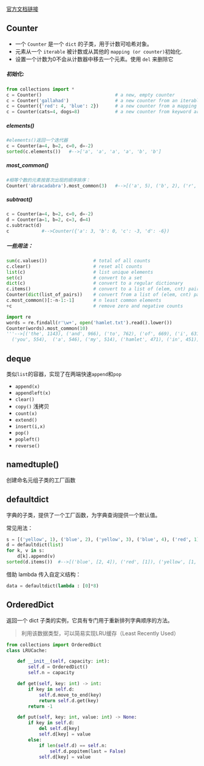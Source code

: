 [官方文档链接](https://docs.python.org/zh-cn/3/library/collections.html)

## Counter

- 一个 `Counter` 是一个 `dict` 的子类，用于计数可哈希对象。
- 元素从一个 `iterable` 被计数或从其他的 `mapping (or counter)`初始化.
- 设置一个计数为0不会从计数器中移去一个元素。使用 `del` 来删除它

##### 初始化:

```python
from collections import *
c = Counter()                           # a new, empty counter
c = Counter('gallahad')                 # a new counter from an iterable
c = Counter({'red': 4, 'blue': 2})      # a new counter from a mapping
c = Counter(cats=4, dogs=8)             # a new counter from keyword args
```

##### elements()

```python
#elements()返回一个迭代器
c = Counter(a=4, b=2, c=0, d=-2)
sorted(c.elements())   #-->['a', 'a', 'a', 'a', 'b', 'b']
```

##### most_common()

```python
#相等个数的元素按首次出现的顺序排序：
Counter('abracadabra').most_common(3)   #-->[('a', 5), ('b', 2), ('r', 2)]
```

##### subtract()

```python
c = Counter(a=4, b=2, c=0, d=-2)
d = Counter(a=1, b=2, c=3, d=4)
c.subtract(d)
c            #-->Counter({'a': 3, 'b': 0, 'c': -3, 'd': -6})
```

##### 一些用法：

```python
sum(c.values())                 # total of all counts
c.clear()                       # reset all counts
list(c)                         # list unique elements
set(c)                          # convert to a set
dict(c)                         # convert to a regular dictionary
c.items()                       # convert to a list of (elem, cnt) pairs
Counter(dict(list_of_pairs))    # convert from a list of (elem, cnt) pairs
c.most_common()[:-n-1:-1]       # n least common elements
+c                              # remove zero and negative counts
```

```python
import re
words = re.findall(r'\w+', open('hamlet.txt').read().lower())
Counter(words).most_common(10)
'''-->[('the', 1143), ('and', 966), ('to', 762), ('of', 669), ('i', 631),
  ('you', 554),  ('a', 546), ('my', 514), ('hamlet', 471), ('in', 451)]'''
```

## deque
类似`list`的容器，实现了在两端快速`append`和`pop`
- `append(x)`
- `appendleft(x)`
- `clear()`
- `copy()`  浅拷贝
- `count(x)`
- `extend()`
- `insert(i,x)`
- `pop()`
- `popleft()`
- `reverse()`

## namedtuple()
创建命名元组子类的工厂函数

## defaultdict


字典的子类，提供了一个工厂函数，为字典查询提供一个默认值。

常见用法：
```python
s = [('yellow', 1), ('blue', 2), ('yellow', 3), ('blue', 4), ('red', 1)]
d = defaultdict(list)
for k, v in s:
    d[k].append(v)
sorted(d.items())  #-->[('blue', [2, 4]), ('red', [1]), ('yellow', [1, 3])]
```

借助 lambda 传入自定义结构：
```python
data = defaultdict(lambda : [0]*8)
```



## OrderedDict

返回一个 dict 子类的实例，它具有专门用于重新排列字典顺序的方法。

>利用该数据类型，可以简易实现LRU缓存（Least Recently Used）

```python
from collections import OrderedDict
class LRUCache:

    def __init__(self, capacity: int):
        self.d = OrderedDict()
        self.n = capacity

    def get(self, key: int) -> int:
        if key in self.d:
            self.d.move_to_end(key)
            return self.d.get(key)
        return -1

    def put(self, key: int, value: int) -> None:
        if key in self.d:
            del self.d[key]
            self.d[key] = value
        else:
            if len(self.d) == self.n:
                self.d.popitem(last = False)
            self.d[key] = value
```
